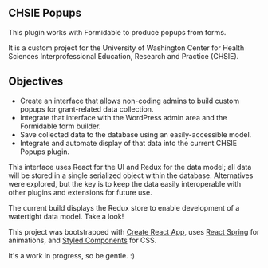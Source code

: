 ## CHSIE Popups

This plugin works with Formidable to produce popups from forms.

It is a custom project for the University of Washington Center for Health Sciences Interprofessional Education, Research and Practice (CHSIE).

## Objectives

- Create an interface that allows non-coding admins to build custom popups for grant-related data collection.
- Integrate that interface with the WordPress admin area and the Formidable form builder.
- Save collected data to the database using an easily-accessible model.
- Integrate and automate display of that data into the current CHSIE Popups plugin.

This interface uses React for the UI and Redux for the data model; all data will be stored in a single serialized object within the database.
Alternatives were explored, but the key is to keep the data easily interoperable with other plugins and extensions for future use.

The current build displays the Redux store to enable development of a watertight data model.  Take a look!


This project was bootstrapped with [Create React App](https://github.com/facebook/create-react-app), uses [React Spring](https://github.com/react-spring/react-spring) for animations, and [Styled Components](https://github.com/styled-components/styled-components) for CSS.  

It's a work in progress, so be gentle. :)
